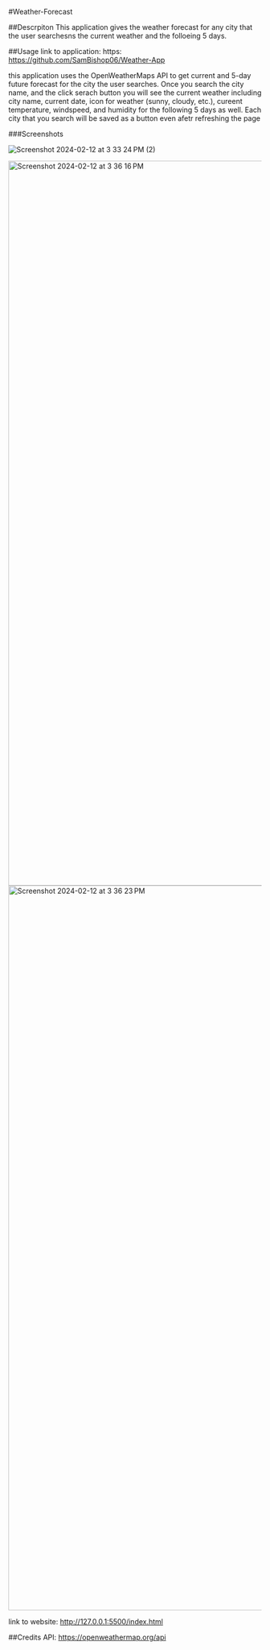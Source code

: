 #Weather-Forecast

##Descrpiton
This application gives the weather forecast for any city that the user searchesns the current weather and the folloeing 5 days.

##Usage
link to application: https: https://github.com/SamBishop06/Weather-App

this application uses the OpenWeatherMaps API to get current and 5-day future forecast for the city 
the user searches. Once you search the city name, and the click serach button you will see the current
weather including city name, current date, icon for weather (sunny, cloudy, etc.), cureent temperature,
windspeed, and humidity for the following 5 days as well. Each city that you search will be saved as a button even afetr refreshing the page 

###Screenshots 

![Screenshot 2024-02-12 at 3 33 24 PM (2)](https://github.com/SamBishop06/Weather-App/assets/151981267/f34b277f-a578-4cec-9bee-5c0ab94e9195)

<img width="1440" alt="Screenshot 2024-02-12 at 3 36 16 PM" src="https://github.com/SamBishop06/Weather-App/assets/151981267/904a9c4a-e553-402e-b262-636b0edb8f83">

<img width="1440" alt="Screenshot 2024-02-12 at 3 36 23 PM" src="https://github.com/SamBishop06/Weather-App/assets/151981267/aefc9e4c-c6d2-4ab5-b5fb-a7377e462bf8">

link to website: http://127.0.0.1:5500/index.html

##Credits
API: https://openweathermap.org/api




